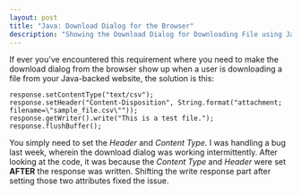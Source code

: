 ```yaml
---
layout: post
title: "Java: Download Dialog for the Browser"
description: "Showing the Download Dialog for Downloading File using Java"
---
```


If ever you've encountered this requirement where you need to make the download dialog from the browser show up when a user is downloading a file from your Java-backed website, the solution is this:

    response.setContentType("text/csv");
    response.setHeader("Content-Disposition", String.format("attachment; filename=\"sample_file.csv\""));
    response.getWriter().write("This is a test file.");
    response.flushBuffer();

You simply need to set the _Header_ and _Content Type_. I was handling a bug last week, wherein the download dialog was working intermittently. After looking at the code, it was because the _Content Type_ and _Header_ were set **AFTER** the response was written. Shifting the write response part after setting those two attributes fixed the issue.